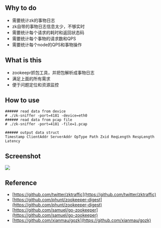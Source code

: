 ## Why to do

- 需要统计zk的事物日志
- zk自带的事物日志信息太少，不够实时
- 需要统计每个请求的耗时和返回状态码
- 需要统计每个事物的请求数和QPS
- 需要统计每个node的QPS和事物操作

## What is this

- zookeepr抓包工具，并把包解析成事物日志
- 满足上面的所有需求
- 便于问题定位和资源监控

## How to use

```
###### read data from device
# ./zk-sniffer -port=4181 -device=eth0
###### read data from pcap file
# ./zk-sniffer -port=4181 -file=1.pcap
```

```
###### output data struct
Timestamp ClientAddr ServerAddr OpType Path Zxid ReqLength RespLength Latency
```

## Screenshot

![](http://wx4.sinaimg.cn/mw690/6f6a4381ly1fcjaly09eej213e0hkgxg.jpg)

## Reference

- [https://github.com/twitter/zktraffic](https://github.com/twitter/zktraffic)
- [https://github.com/phunt/zookeeper-digest](https://github.com/phunt/zookeeper-digest)
- [https://github.com/samuel/go-zookeeper](https://github.com/samuel/go-zookeeper)
- [https://github.com/xianmau/gozk](https://github.com/xianmau/gozk)


